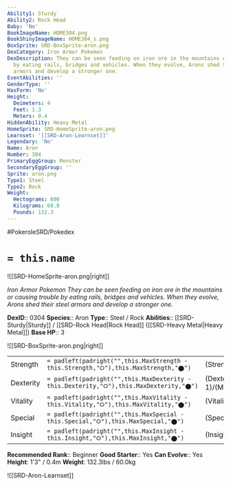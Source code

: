 ```yaml
---
Ability1: Sturdy
Ability2: Rock Head
Baby: 'No'
BookImageName: HOME304.png
BookShinyImageName: HOME304_s.png
BoxSprite: SRD-BoxSprite-aron.png
DexCategory: Iron Armor Pokemon
DexDescription: They can be seen feeding on iron ore in the mountains or causing trouble
  by eating rails, bridges and vehicles. When they evolve, Arons shed their steel
  armors and develop a stronger one.
EventAbilities: ''
GenderType: ''
HasForm: 'No'
Height:
  Deimeters: 4
  Feet: 1.3
  Meters: 0.4
HiddenAbility: Heavy Metal
HomeSprite: SRD-HomeSprite-aron.png
Learnset: '[[SRD-Aron-Learnset]]'
Legendary: 'No'
Name: Aron
Number: 304
PrimaryEggGroup: Monster
SecondaryEggGroup: ''
Sprite: aron.png
Type1: Steel
Type2: Rock
Weight:
  Hectograms: 600
  Kilograms: 60.0
  Pounds: 132.3
---
```


#PokeroleSRD/Pokedex

# `= this.name`

![[SRD-HomeSprite-aron.png|right]]

*Iron Armor Pokemon*
*They can be seen feeding on iron ore in the mountains or causing trouble by eating rails, bridges and vehicles. When they evolve, Arons shed their steel armors and develop a stronger one.*

**DexID**:: 0304
**Species**:: Aron
**Type**:: Steel / Rock
**Abilities**:: [[SRD-Sturdy|Sturdy]] / [[SRD-Rock Head|Rock Head]] ([[SRD-Heavy Metal|Heavy Metal]])
**Base HP**:: 3

![[SRD-BoxSprite-aron.png|right]]

|           |                                                                                        |                                          |
| --------- | -------------------------------------------------------------------------------------- | ---------------------------------------- |
| Strength  | `= padleft(padright("",this.MaxStrength - this.Strength,"⭘"),this.MaxStrength,"⬤")`    | (Strength::2)/(MaxStrength::5)   |
| Dexterity | `= padleft(padright("",this.MaxDexterity - this.Dexterity,"⭘"),this.MaxDexterity,"⬤")` | (Dexterity:: 1)/(MaxDexterity::3) |
| Vitality  | `= padleft(padright("",this.MaxVitality - this.Vitality,"⭘"),this.MaxVitality,"⬤")`    | (Vitality::3)/(MaxVitality::6)   |
| Special   | `= padleft(padright("",this.MaxSpecial - this.Special,"⭘"),this.MaxSpecial,"⬤")`       | (Special::1)/(MaxSpecial::3)     |
| Insight   | `= padleft(padright("",this.MaxInsight - this.Insight,"⭘"),this.MaxInsight,"⬤")`       | (Insight::1)/(MaxInsight::3)     |

**Recommended Rank**:: Beginner
**Good Starter**:: Yes
**Can Evolve**:: Yes
**Height**: 1'3" / 0.4m
**Weight**: 132.3lbs / 60.0kg

![[SRD-Aron-Learnset]]